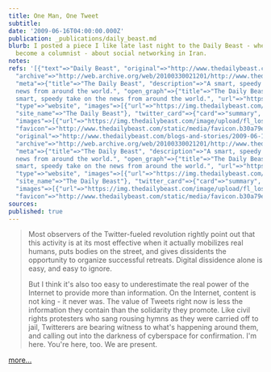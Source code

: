 ```yaml
---
title: One Man, One Tweet
subtitle: 
date: '2009-06-16T04:00:00.000Z'
publication: _publications/daily_beast.md
blurb: I posted a piece I like late last night to the Daily Beast - where I've just
  become a columnist - about social networking in Iran.
notes: 
refs: '[{"text"=>"Daily Beast", "original"=>"http://www.thedailybeast.com/blogs-and-stories/2009-06-16/how-irans-hackers-killed-big-brother/?cid=hp:featureline",
  "archive"=>"http://web.archive.org/web/20100330021201/http://www.thedailybeast.com:80/blogs-and-stories/2009-06-16/how-irans-hackers-killed-big-brother/?cid=hp:featureline",
  "meta"=>{"title"=>"The Daily Beast", "description"=>"A smart, speedy take on the
  news from around the world.", "open_graph"=>{"title"=>"The Daily Beast", "description"=>"A
  smart, speedy take on the news from around the world.", "url"=>"https://www.thedailybeast.com/",
  "type"=>"website", "images"=>[{"url"=>"https://img.thedailybeast.com/image/upload/fl_lossy,q_auto/placeholder_euli9k"}],
  "site_name"=>"The Daily Beast"}, "twitter_card"=>{"card"=>"summary", "site"=>"@thedailybeast",
  "images"=>[{"url"=>"https://img.thedailybeast.com/image/upload/fl_lossy,q_auto/placeholder_euli9k"}]},
  "favicon"=>"http://www.thedailybeast.com/static/media/favicon.b30a79ed.ico"}}, {"text"=>"more...",
  "original"=>"http://www.thedailybeast.com/blogs-and-stories/2009-06-16/how-irans-hackers-killed-big-brother/?cid=hp:featureline",
  "archive"=>"http://web.archive.org/web/20100330021201/http://www.thedailybeast.com:80/blogs-and-stories/2009-06-16/how-irans-hackers-killed-big-brother/?cid=hp:featureline",
  "meta"=>{"title"=>"The Daily Beast", "description"=>"A smart, speedy take on the
  news from around the world.", "open_graph"=>{"title"=>"The Daily Beast", "description"=>"A
  smart, speedy take on the news from around the world.", "url"=>"https://www.thedailybeast.com/",
  "type"=>"website", "images"=>[{"url"=>"https://img.thedailybeast.com/image/upload/fl_lossy,q_auto/placeholder_euli9k"}],
  "site_name"=>"The Daily Beast"}, "twitter_card"=>{"card"=>"summary", "site"=>"@thedailybeast",
  "images"=>[{"url"=>"https://img.thedailybeast.com/image/upload/fl_lossy,q_auto/placeholder_euli9k"}]},
  "favicon"=>"http://www.thedailybeast.com/static/media/favicon.b30a79ed.ico"}}]'
sources: 
published: true
---
```

> Most observers of the Twitter-fueled revolution rightly point out that this activity is at its most effective when it actually mobilizes real humans, puts bodies on the street, and gives dissidents the opportunity to organize successful retreats. Digital dissidence alone is easy, and easy to ignore.  
>   
> But I think it's also too easy to underestimate the real power of the Internet to provide more than information. On the Internet, content is not king - it never was. The value of Tweets right now is less the information they contain than the solidarity they promote. Like civil rights protesters who sang rousing hymns as they were carried off to jail, Twitterers are bearing witness to what's happening around them, and calling out into the darkness of cyberspace for confirmation. I'm here. You're here, too. We are present.

[more...](http://www.thedailybeast.com/blogs-and-stories/2009-06-16/how-irans-hackers-killed-big-brother/?cid=hp:featureline)
